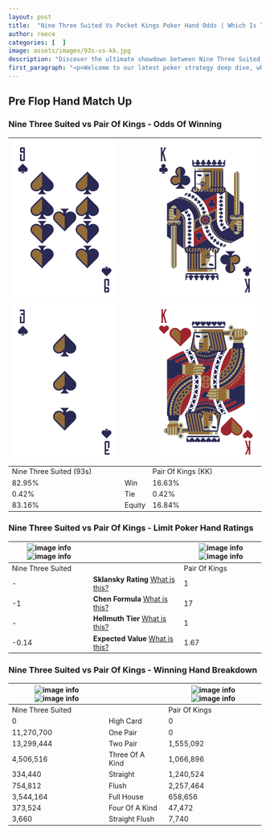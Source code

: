 ```yaml
---
layout: post
title:  "Nine Three Suited Vs Pocket Kings Poker Hand Odds | Which Is The Better Hand In Poker? A Complete Guide"
author: reece
categories: [  ]
image: assets/images/93s-vs-kk.jpg
description: "Discover the ultimate showdown between Nine Three Suited and Pair Of Kings in poker! Uncover the odds, strategies, and scenarios where one hand triumphs over the other. Get ready to up your poker game with this thrilling analysis."
first_paragraph: "<p>Welcome to our latest poker strategy deep dive, where we're pitting two distinct hands against each other in a high-stakes showdown: Nine Three Suited vs Pair Of Kings.</p><p>In the dynamic world of poker, every decision counts, and knowing which hand holds the upper hand is key to your success at the table.</p><p>In this article, we'll dissect these two hands, explore the scenarios where one dominates the other, and equip you with the knowledge to make strategic choices that can tip the odds in your favor.</p><p>Get ready to unravel the intriguing dynamics of these poker hands and elevate your game to new heights.</p>"
---
```




[comment]: # (sp0)

## Pre Flop Hand Match Up

<div class="table hand-ratings" markdown="1"> 



### Nine Three Suited vs Pair Of Kings - Odds Of Winning


    
| ![image info](assets/images/hand1/9.png) ![image info](assets/images/hand1/3.png) |  | ![image info](assets/images/hand2/k.png) ![image info](assets/images/hand2/ko.png) |
| -------- | -------- | -------- |
| Nine Three Suited (93s) |  | Pair Of Kings (KK) |
| 82.95% | Win | 16.63% |
| 0.42% | Tie | 0.42% |
| 83.16% | Equity | 16.84% |




[comment]: # (sp1)



### Nine Three Suited vs Pair Of Kings - Limit Poker Hand Ratings


    
| ![image info](https://www.riverpairs.com/assets/images/hand1/9.png) ![image info](https://www.riverpairs.com/assets/images/hand1/3.png) |  | ![image info](https://www.riverpairs.com/assets/images/hand2/k.png) ![image info](https://www.riverpairs.com/assets/images/hand2/ko.png) |
| -------- | -------- | -------- |
| Nine Three Suited |  | Pair Of Kings |
| - | **Sklansky Rating** [What is this?](/sklansky-rating-explained) | 1 |
| -1 | **Chen Formula** [What is this?](/chen-formula-explained) | 17 |
| - | **Hellmuth Tier** [What is this?](/Hellmuth-tier-explained) | 1 |
| -0.14 | **Expected Value** [What is this?](/expected-value-explained) | 1.67 |




[comment]: # (sp2)



### Nine Three Suited vs Pair Of Kings - Winning Hand Breakdown


    
| ![image info](https://www.riverpairs.com/assets/images/hand1/9.png) ![image info](https://www.riverpairs.com/assets/images/hand1/3.png) |  | ![image info](https://www.riverpairs.com/assets/images/hand2/k.png) ![image info](https://www.riverpairs.com/assets/images/hand2/ko.png) |
| -------- | -------- | -------- |
| Nine Three Suited |  | Pair Of Kings |
| 0 | High Card | 0 |
| 11,270,700 | One Pair | 0 |
| 13,299,444 | Two Pair | 1,555,092 |
| 4,506,516 | Three Of A Kind | 1,066,896 |
| 334,440 | Straight | 1,240,524 |
| 754,812 | Flush | 2,257,464 |
| 3,544,164 | Full House | 658,656 |
| 373,524 | Four Of A Kind | 47,472 |
| 3,660 | Straight Flush | 7,740 |




[comment]: # (sp3)



</div>

[comment]: # (sp4)



[comment]: # (sp5)

